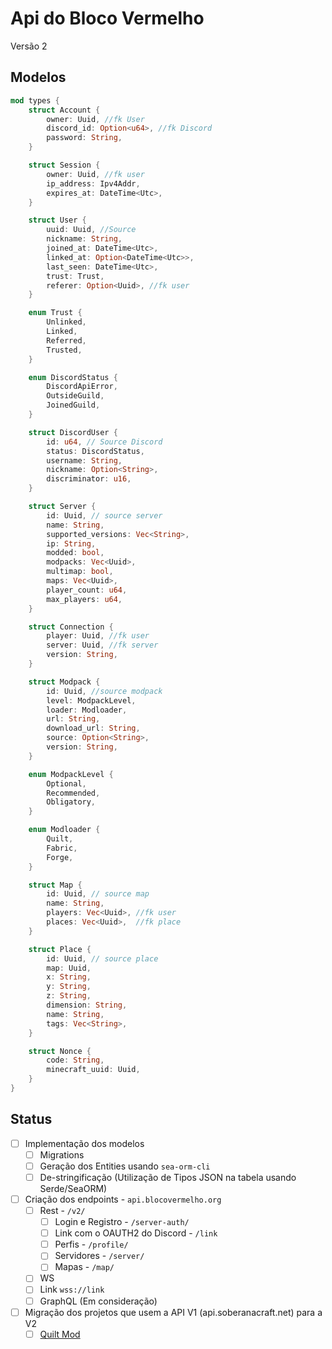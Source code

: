 # Api do Bloco Vermelho
Versão 2

## Modelos

```rs
mod types {
    struct Account {
        owner: Uuid, //fk User
        discord_id: Option<u64>, //fk Discord
        password: String,
    }

    struct Session {
        owner: Uuid, //fk user
        ip_address: Ipv4Addr,
        expires_at: DateTime<Utc>,
    }

    struct User {
        uuid: Uuid, //Source
        nickname: String,
        joined_at: DateTime<Utc>,
        linked_at: Option<DateTime<Utc>>,
        last_seen: DateTime<Utc>,
        trust: Trust,
        referer: Option<Uuid>, //fk user
    }

    enum Trust {
        Unlinked,
        Linked,
        Referred,
        Trusted,
    }

    enum DiscordStatus {
        DiscordApiError,
        OutsideGuild,
        JoinedGuild,
    }

    struct DiscordUser {
        id: u64, // Source Discord
        status: DiscordStatus,
        username: String,
        nickname: Option<String>,
        discriminator: u16,
    }

    struct Server {
        id: Uuid, // source server
        name: String,
        supported_versions: Vec<String>,
        ip: String,
        modded: bool,
        modpacks: Vec<Uuid>,
        multimap: bool,
        maps: Vec<Uuid>,
        player_count: u64,
        max_players: u64,
    }

    struct Connection {
        player: Uuid, //fk user
        server: Uuid, //fk server
        version: String,
    }

    struct Modpack {
        id: Uuid, //source modpack
        level: ModpackLevel,
        loader: Modloader,
        url: String,
        download_url: String,
        source: Option<String>,
        version: String,
    }

    enum ModpackLevel {
        Optional,
        Recommended,
        Obligatory,
    }

    enum Modloader {
        Quilt,
        Fabric,
        Forge,
    }

    struct Map {
        id: Uuid, // source map
        name: String,
        players: Vec<Uuid>, //fk user
        places: Vec<Uuid>,  //fk place
    }

    struct Place {
        id: Uuid, // source place
        map: Uuid,
        x: String,
        y: String,
        z: String,
        dimension: String,
        name: String,
        tags: Vec<String>,
    }

    struct Nonce {
        code: String,
        minecraft_uuid: Uuid,
    }
}
```

## Status

- [ ] Implementação dos modelos
  - [ ] Migrations
  - [ ] Geração dos Entities usando `sea-orm-cli`
  - [ ] De-stringificação (Utilização de Tipos JSON na tabela usando Serde/SeaORM)

- [ ] Criação dos endpoints - `api.blocovermelho.org`
  - [ ] Rest - `/v2/`
	- [ ] Login e Registro - `/server-auth/`
	- [ ] Link com o OAUTH2 do Discord - `/link`
	- [ ] Perfis - `/profile/`
	- [ ] Servidores - `/server/`
	- [ ] Mapas - `/map/`
   - [ ] WS
	- [ ] Link `wss://link` 
   - [ ] GraphQL (Em consideração)

- [ ] Migração dos projetos que usem a API V1 (api.soberanacraft.net) para a V2
  - [ ] [Quilt Mod](https://github.com/blocovermelho/quilt-mod)
